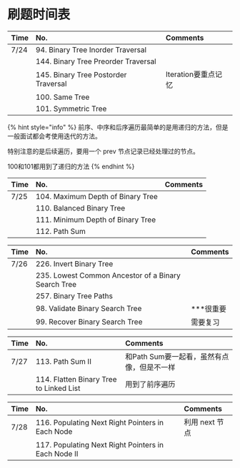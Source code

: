 # 刷题时间表



| Time | No. | Comments |
| :--- | :--- | :--- |
| 7/24 | 94. Binary Tree Inorder Traversal |  |
|  | 144. Binary Tree Preorder Traversal |  |
|  | 145. Binary Tree Postorder Traversal | Iteration要重点记忆 |
|  | 100. Same Tree |  |
|  | 101. Symmetric Tree |  |

{% hint style="info" %}
前序、中序和后序遍历最简单的是用递归的方法，但是一般面试都会考使用迭代的方法。

特别注意的是后续遍历，要用一个 prev 节点记录已经处理过的节点。

100和101都用到了递归的方法
{% endhint %}

| Time | No. | Comments |
| :--- | :--- | :--- |
| 7/25 | 104. Maximum Depth of Binary Tree |  |
|  | 110. Balanced Binary Tree |  |
|  | 111. Minimum Depth of Binary Tree |  |
|  | 112. Path Sum |  |

| Time | No. | Comments |
| :--- | :--- | :--- |
| 7/26 | 226. Invert Binary Tree |  |
|  | 235. Lowest Common Ancestor of a Binary Search Tree |  |
|  | 257. Binary Tree Paths |  |
|  | 98. Validate Binary Search Tree | \*\*\*很重要 |
|  | 99. Recover Binary Search Tree | 需要复习 |

| Time | No. | Comments |
| :--- | :--- | :--- |
| 7/27 | 113. Path Sum II | 和Path Sum要一起看，虽然有点像，但是不一样 |
|  | 114. Flatten Binary Tree to Linked List | 用到了前序遍历 |

| Time | No. | Comments |
| :--- | :--- | :--- |
| 7/28 | 116. Populating Next Right Pointers in Each Node | 利用 next 节点 |
|  | 117. Populating Next Right Pointers in Each Node II |  |



